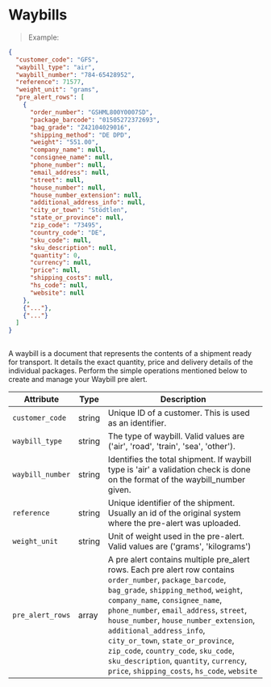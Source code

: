 # Waybills

> Example:

```json
{
  "customer_code": "GFS",
  "waybill_type": "air",
  "waybill_number": "784-65428952",
  "reference": 71577,
  "weight_unit": "grams",
  "pre_alert_rows": [
    {
      "order_number": "GSHML800Y0007SD",
      "package_barcode": "01505272372693",
      "bag_grade": "Z42104029016",
      "shipping_method": "DE DPD",
      "weight": "551.00",
      "company_name": null,
      "consignee_name": null,
      "phone_number": null,
      "email_address": null,
      "street": null,
      "house_number": null,
      "house_number_extension": null,
      "additional_address_info": null,
      "city_or_town": "Stödtlen",
      "state_or_province": null,
      "zip_code": "73495",
      "country_code": "DE",
      "sku_code": null,
      "sku_description": null,
      "quantity": 0,
      "currency": null,
      "price": null,
      "shipping_costs": null,
      "hs_code": null,
      "website": null
    },
    {"..."},
    {"..."}
  ]
}
    
```

A waybill is a document that represents the contents of a shipment ready for transport. It details
the exact quantity, price and delivery details of the individual packages. 
Perform the simple operations mentioned below to create and manage your Waybill pre alert.

Attribute | Type | Description
--------- | ------- | -----------
`customer_code` | <span class=type>string</span> | Unique ID of a customer. This is used as an identifier.
`waybill_type` | <span class=type>string</span> | The type of waybill. Valid values are ('air', 'road', 'train', 'sea', 'other').
`waybill_number` | <span class=type>string</span> | Identifies the total shipment. If waybill type is 'air' a validation check is done on the format of the waybill_number given.
`reference` | <span class=type>string</span> | Unique identifier of the shipment. Usually an id of the original system where the pre-alert was uploaded.
`weight_unit` | <span class=type>string</span> | Unit of weight used in the pre-alert. Valid values are ('grams', 'kilograms')
`pre_alert_rows` | <span class=type>array</span> | A pre alert contains multiple pre_alert rows. Each pre alert row contains `order_number`, `package_barcode`, `bag_grade`, `shipping_method`, `weight`, `company_name`, `consignee_name`, `phone_number`, `email_address`, `street`, `house_number`, `house_number_extension`, `additional_address_info`, `city_or_town`, `state_or_province`, `zip_code`, `country_code`, `sku_code`, `sku_description`, `quantity`, `currency`, `price`, `shipping_costs`, `hs_code`, `website`







